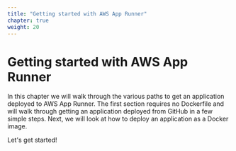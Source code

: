 ```yaml
---
title: "Getting started with AWS App Runner"
chapter: true
weight: 20
---
```


# Getting started with AWS App Runner

In this chapter we will walk through the various paths to get an application deployed to AWS App Runner.
The first section requires no Dockerfile and will walk through getting an application deployed from GitHub in a few simple steps.
Next, we will look at how to deploy an application as a Docker image.

Let's get started!
